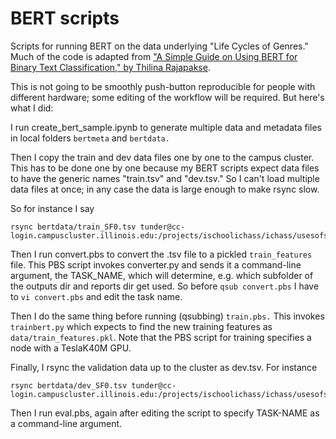 BERT scripts
============

Scripts for running BERT on the data underlying "Life Cycles of Genres." Much of the code is adapted from ["A Simple Guide on Using BERT for Binary Text Classification," by Thilina Rajapakse](https://medium.com/swlh/a-simple-guide-on-using-bert-for-text-classification-bbf041ac8d04).

This is not going to be smoothly push-button reproducible for people with different hardware; some editing of the workflow will be required. But here's what I did:

I run create_bert_sample.ipynb to generate multiple data and metadata files in local folders ```bertmeta``` and ```bertdata.```

Then I copy the train and dev data files one by one to the campus cluster. This has to be done one by one because my BERT scripts expect data files to have the generic names "train.tsv" and "dev.tsv." So I can't load multiple data files at once; in any case the data is large enough to make rsync slow.

So for instance I say

    rsync bertdata/train_SF0.tsv tunder@cc-login.campuscluster.illinois.edu:/projects/ischoolichass/ichass/usesofscale/code/lifecycle/bert/data/train.tsv

Then I run convert.pbs to convert the .tsv file to a pickled ```train_features``` file. This PBS script invokes converter.py and sends it a command-line argument, the TASK_NAME, which will determine, e.g. which subfolder of the outputs dir and reports dir get used. So before ```qsub convert.pbs``` I have to ```vi convert.pbs``` and edit the task name.

Then I do the same thing before running (qsubbing) ```train.pbs.``` This invokes ```trainbert.py``` which expects to find the new training features as ```data/train_features.pkl```. Note that the PBS script for training specifies a node with a TeslaK40M GPU.

Finally, I rsync the validation data up to the cluster as dev.tsv. For instance

    rsync bertdata/dev_SF0.tsv tunder@cc-login.campuscluster.illinois.edu:/projects/ischoolichass/ichass/usesofscale/code/lifecycle/bert/data/dev.tsv

Then I run eval.pbs, again after editing the script to specify TASK-NAME as a command-line argument.

